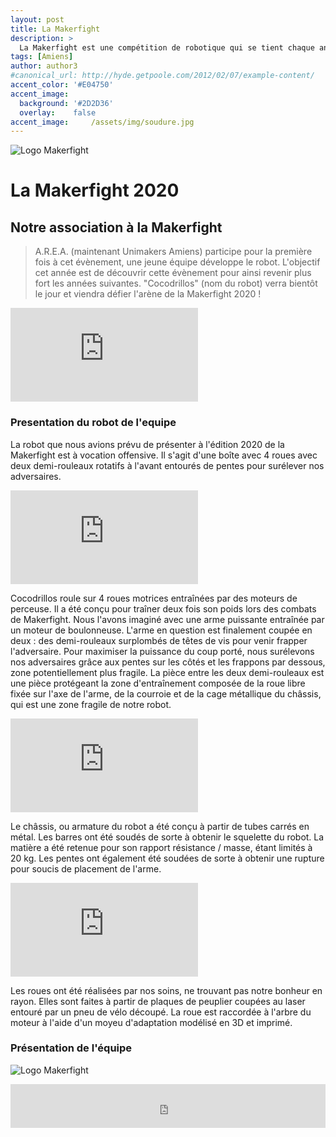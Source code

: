 ```yaml
---
layout: post
title: La Makerfight
description: >
  La Makerfight est une compétition de robotique qui se tient chaque année à Mulhouse, où différentes équipes s'affrontent dans des combats de robots épiques ! Cette compétition puise son inspiration dans les combats de robots, notamment dans les premières éditions de la Coupe de France de robotique et des tournois tels que Battlebots. Le concept de la Makerfight repose sur une idée simple : s'amuser avec des robots. Pour les passionnés de création, c'est encore plus gratifiant si le robot est conçu entièrement par eux-mêmes. La Makerfight est le fruit de discussions qui ont débuté chez Technistub en 2014. L'idée de créer en France un combat de robots ouvert à tous, tout en intégrant les valeurs des fablabs et des makerspaces, a été lancée. L'aventure a donc débuté à Technistub, et la première édition a été organisée à Mulhouse en hiver 2014.
tags: [Amiens]
author: author3
#canonical_url: http://hyde.getpoole.com/2012/02/07/example-content/
accent_color: '#E04750'
accent_image:
  background: '#2D2D36'
  overlay:    false
accent_image:     /assets/img/soudure.jpg
---
```

![Logo Makerfight](/assets/img/makerfight.png)
# La Makerfight 2020
## Notre association à la Makerfight 
> A.R.E.A. (maintenant Unimakers Amiens) participe pour la première fois à cet évènement, une jeune équipe développe le robot. L'objectif cet année est de découvrir cette évènement pour ainsi revenir plus fort les années suivantes. "Cocodrillos" (nom du robot) verra bientôt le jour et viendra défier l'arène de la Makerfight 2020 !

<iframe src="https://www.youtube.com/embed/hZqEKI1XL54" title="MAKERFIGHT by Technistub" frameborder="0" allow="accelerometer; autoplay; clipboard-write; encrypted-media; gyroscope; picture-in-picture; web-share" allowfullscreen></iframe>

### Presentation du robot de l'equipe

La robot que nous avions prévu de présenter à l'édition 2020 de la Makerfight est à vocation offensive. Il s'agit d'une boîte avec 4 roues avec deux demi-rouleaux rotatifs à l'avant entourés de pentes pour surélever nos adversaires. 

<iframe src="https://myhub.autodesk360.com/ue2fd6c97/g/shares/SH56a43QTfd62c1cd9687c2c9b4cc947eb56" title="MAKERFIGHT by Technistub" frameborder="0" allow="accelerometer; autoplay; clipboard-write; encrypted-media; gyroscope; picture-in-picture; web-share" allowfullscreen></iframe>

Cocodrillos roule sur 4 roues motrices entraînées par des moteurs de perceuse. Il a été conçu pour traîner deux fois son poids lors des combats de Makerfight. Nous l'avons imaginé avec une arme puissante entraînée par un moteur de boulonneuse. L'arme en question est finalement coupée en deux : des demi-rouleaux surplombés de têtes de vis pour venir frapper l'adversaire. Pour maximiser la puissance du coup porté, nous surélevons nos adversaires grâce aux pentes sur les côtés et les frappons par dessous, zone potentiellement plus fragile. La pièce entre les deux demi-rouleaux est une pièce protégeant la zone d'entraînement composée de la roue libre fixée sur l'axe de l'arme, de la courroie et de la cage métallique du châssis, qui est une zone fragile de notre robot. 

<iframe src="https://myhub.autodesk360.com/ue2fd6c97/g/shares/SH56a43QTfd62c1cd968903f629183ae2134" title="MAKERFIGHT by Technistub" frameborder="0" allow="accelerometer; autoplay; clipboard-write; encrypted-media; gyroscope; picture-in-picture; web-share" allowfullscreen></iframe>

Le châssis, ou armature du robot a été conçu à partir de tubes carrés en métal. Les barres ont été soudés de sorte à obtenir le squelette du robot. La matière a été retenue pour son rapport résistance / masse, étant limités à 20 kg. Les pentes ont également été soudées de sorte à obtenir une rupture pour soucis de placement de l'arme. 

<iframe src="https://myhub.autodesk360.com/ue2fd6c97/g/shares/SH56a43QTfd62c1cd9681782df5d3cb0c3bd" title="MAKERFIGHT by Technistub" frameborder="0" allow="accelerometer; autoplay; clipboard-write; encrypted-media; gyroscope; picture-in-picture; web-share" allowfullscreen></iframe>

Les roues ont été réalisées par nos soins, ne trouvant pas notre bonheur en rayon. Elles sont faites à partir de plaques de peuplier coupées au laser entouré par un pneu de vélo découpé. La roue est raccordée à l'arbre du moteur à l'aide d'un moyeu d'adaptation modélisé en 3D et imprimé. 

### Présentation de l'équipe 

![Logo Makerfight](/assets/img/equipe/Makerfight.png)

<iframe id="haWidget" allowtransparency="true" src="https://www.helloasso.com/associations/unimakers-association-technique-d-unilasalle-amiens/adhesions/adhesion-unimakers-1/widget-bouton" style="width: 100%; height: 70px; border: none;"></iframe>